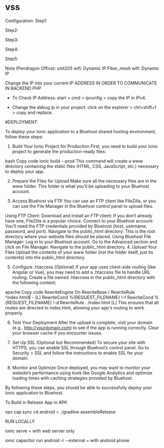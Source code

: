 # vss
Configuration:
Step1:

Step2:

Step3:

Step4:

Step5:

Note (Pendragon Office):
unit205 wifi: Dynamic IP
Fiber_mesh wifi: Dynamic IP

Change the IP into your current IP ADDRESS IN ORDER TO COMMUNICATE IN BACKEND PHP

- To Check IP Address: start > cmd > ipconfig > copy the IP in IPv4.

- Change the debug ip in your project: click on the explorer > ctrl+shift+f > copy and replace.


#DEPLOYMENT:

To deploy your Ionic application to a Bluehost shared hosting environment, follow these steps:

1. Build Your Ionic Project for Production
First, you need to build your Ionic project to generate the production-ready files:

bash
Copy code
ionic build --prod
This command will create a www directory containing the static files (HTML, CSS, JavaScript, etc.) necessary to deploy your app.

2. Prepare the Files for Upload
Make sure all the necessary files are in the www folder. This folder is what you'll be uploading to your Bluehost account.

3. Access Bluehost via FTP
You can use an FTP client like FileZilla, or you can use the File Manager in the Bluehost control panel to upload files.

Using FTP Client:
Download and install an FTP client: If you don’t already have one, FileZilla is a popular choice.
Connect to your Bluehost account: You’ll need the FTP credentials provided by Bluehost (host, username, password, and port).
Navigate to the public_html directory: This is the root directory where your website files should be placed.
Using Bluehost File Manager:
Log in to your Bluehost account.
Go to the Advanced section and click on File Manager.
Navigate to the public_html directory.
4. Upload Your Files
Upload the contents of your www folder (not the folder itself, just its contents) into the public_html directory.

5. Configure .htaccess (Optional)
If your app uses client-side routing (like Angular or Vue), you may need to add a .htaccess file to handle URL routing. Create a file named .htaccess in the public_html directory with the following content:

apache
Copy code
<IfModule mod_rewrite.c>
  RewriteEngine On
  RewriteBase /
  RewriteRule ^index\.html$ - [L]
  RewriteCond %{REQUEST_FILENAME} !-f
  RewriteCond %{REQUEST_FILENAME} !-d
  RewriteRule . /index.html [L]
</IfModule>
This ensures that all routes are directed to index.html, allowing your app's routing to work properly.

6. Test Your Deployment
After the upload is complete, visit your domain (e.g., http://yourdomain.com) to see if the app is running correctly. Clear your browser cache if you encounter issues.

7. Set Up SSL (Optional but Recommended)
To secure your site with HTTPS, you can enable SSL through Bluehost’s control panel. Go to Security > SSL and follow the instructions to enable SSL for your domain.

8. Monitor and Optimize
Once deployed, you may want to monitor your website’s performance using tools like Google Analytics and optimize loading times with caching strategies provided by Bluehost.

By following these steps, you should be able to successfully deploy your Ionic application to Bluehost.


To Build in Release App in APK

npx cap sync
cd android > ./gradlew assembleRelease


RUN LOCALLY

ionic serve = with web server only

ionic capacitor run android -l --external = with android phone
